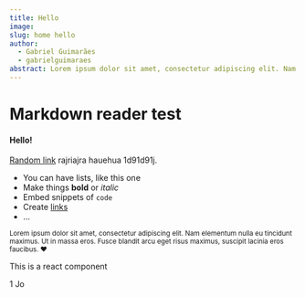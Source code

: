 ```yaml
---
title: Hello
image: 
slug: home hello
author: 
  - Gabriel Guimarães
  - gabrielguimaraes
abstract: Lorem ipsum dolor sit amet, consectetur adipiscing elit. Nam elementum nulla eu tincidunt maximus.
---
```


# Markdown reader test

#### Hello!

[Random link](https://web.whatsapp.com/) rajriajra hauehua 1d91d91j.

- You can have lists, like this one
- Make things **bold** or _italic_
- Embed snippets of `code`
- Create [links](/)
- ...

<small>Lorem ipsum dolor sit amet, consectetur adipiscing elit. Nam elementum nulla eu tincidunt maximus. Ut in massa eros. Fusce blandit arcu eget risus maximus, suscipit lacinia eros faucibus. ❤️</small>

This is a react component

<Bible>1 Jo</MyComponent>
